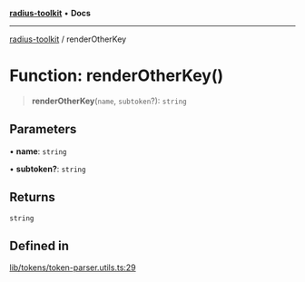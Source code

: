 [**radius-toolkit**](../README.md) • **Docs**

***

[radius-toolkit](../globals.md) / renderOtherKey

# Function: renderOtherKey()

> **renderOtherKey**(`name`, `subtoken`?): `string`

## Parameters

• **name**: `string`

• **subtoken?**: `string`

## Returns

`string`

## Defined in

[lib/tokens/token-parser.utils.ts:29](https://github.com/rangle/radius-token-tango/blob/0fa25351e79af51a833bcebadbd83e27a9791a4f/packages/radius-toolkit/src/lib/tokens/token-parser.utils.ts#L29)
